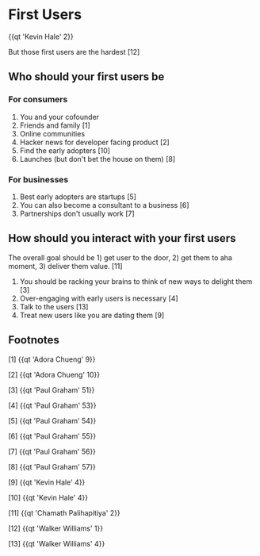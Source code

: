 # First Users

{{qt 'Kevin Hale' 2}}

But those first users are the hardest [12]

## Who should your first users be

### For consumers

1. You and your cofounder
2. Friends and family [1]
3. Online communities
  1. Hacker news for developer facing product [2]
4. Find the early adopters [10]
4. Launches (but don't bet the house on them) [8]

### For businesses

1. Best early adopters are startups [5]
2. You can also become a consultant to a business [6]
3. Partnerships don't usually work [7]



## How should you interact with your first users

The overall goal should be 1) get user to the door, 2) get them to aha moment, 3) deliver them value. [11]

1. You should be racking your brains to think of new ways to delight them [3]
2. Over-engaging with early users is necessary [4]
  1. Talk to the users [13]
3. Treat new users like you are dating them [9]



## Footnotes

[1] {{qt 'Adora Chueng' 9}}

[2] {{qt 'Adora Chueng' 10}}

[3] {{qt 'Paul Graham' 51}}

[4] {{qt 'Paul Graham' 53}}

[5] {{qt 'Paul Graham' 54}}

[6] {{qt 'Paul Graham' 55}}

[7] {{qt 'Paul Graham' 56}}

[8] {{qt 'Paul Graham' 57}}

[9] {{qt 'Kevin Hale' 4}}

[10] {{qt 'Kevin Hale' 4}}

[11] {{qt 'Chamath Palihapitiya' 2}}

[12] {{qt 'Walker Williams' 1}}

[13] {{qt 'Walker Williams' 4}}
